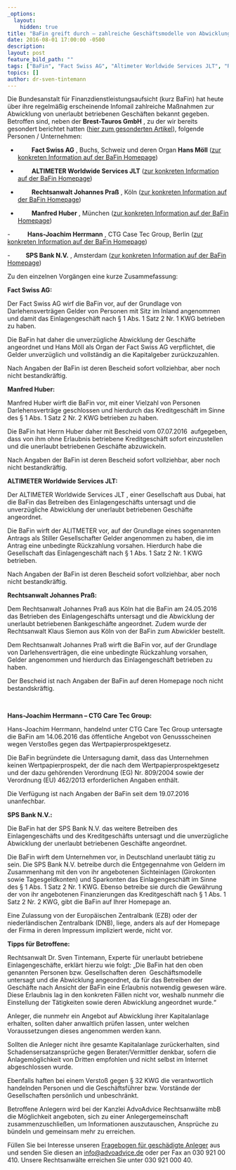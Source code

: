 ```yaml
---
_options:
  layout:
    hidden: true
title: "BaFin greift durch – zahlreiche Geschäftsmodelle von Abwicklungsverfügungen betroffen"
date: 2016-08-01 17:00:00 -0500
description:
layout: post
feature_bild_path: ""
tags: ["BaFin", "Fact Swiss AG", "Altimeter Worldwide Services JLT", "Rechtsanwalt Johannes Praß", "Manfred Huber", "Einlagengeschäft", "Kreditgeschäft", "Abwicklung", "KWG", "Kreditwesengesetz", "Untersagung", "Abwickler", "Darlehen", "SPS Bank N.V.", "Care Tec Group", "Hans-Joachim Herrmann"]
topics: []
author: dr-sven-tintemann
---
```


Die Bundesanstalt für Finanzdienstleistungsaufsicht (kurz BaFin) hat heute über ihre regelmäßig erscheinende Infomail zahlreiche Maßnahmen zur Abwicklung von unerlaubt betriebenen Geschäften bekannt gegeben. Betroffen sind, neben der **Brest-Tauros GmbH** , zu der wir bereits gesondert berichtet hatten ([hier zum gesonderten Artikel](http://advoadvice.de/blog/brest-tauros-gmbh-bafin-untersagt-das-einlagengeschaft-bzgl-ronda-ii "Blog-Eintrag zur Brest-Tauros GmbH")), folgende Personen / Unternehmen:

- &nbsp; &nbsp; &nbsp; &nbsp; **Fact Swiss AG** , Buchs, Schweiz und deren Organ **Hans Möll** ([zur konkreten Information auf der BaFin Homepage](http://www.bafin.de/SharedDocs/Veroeffentlichungen/DE/Verbrauchermitteilung/unerlaubte/2016/vm_160727_moll_fact_swiss.html?nn=7844560 "Link: http://www.bafin.de/SharedDocs/Veroeffentlichungen/DE/Verbrauchermitteilung/unerlaubte/2016/vm\_160727\_moll\_fact\_swiss.html?nn=7844560"))

- &nbsp; &nbsp; &nbsp; &nbsp; **ALTIMETER Worldwide Services JLT** ([zur konkreten Information auf der BaFin Homepage](http://www.bafin.de/SharedDocs/Veroeffentlichungen/DE/Verbrauchermitteilung/unerlaubte/2016/vm_160719_altimeter-worldwide.html?nn=7844560 "Link: http://www.bafin.de/SharedDocs/Veroeffentlichungen/DE/Verbrauchermitteilung/unerlaubte/2016/vm\_160719\_altimeter-worldwide.html?nn=7844560")) &nbsp;

- &nbsp; &nbsp; &nbsp; &nbsp; **Rechtsanwalt Johannes Praß** , Köln ([zur konkreten Information auf der BaFin Homepage](http://www.bafin.de/SharedDocs/Veroeffentlichungen/DE/Verbrauchermitteilung/unerlaubte/2016/vm_160712_johannes_prass.html?nn=7844560 "Link: http://www.bafin.de/SharedDocs/Veroeffentlichungen/DE/Verbrauchermitteilung/unerlaubte/2016/vm\_160712\_johannes\_prass.html?nn=7844560"))

- &nbsp; &nbsp; &nbsp; &nbsp; **Manfred Huber** , München ([zur konkreten Information auf der BaFin Homepage](http://www.bafin.de/SharedDocs/Veroeffentlichungen/DE/Verbrauchermitteilung/unerlaubte/2016/vm_160722-manfred_huber.html?nn=7844560 "Link: http://www.bafin.de/SharedDocs/Veroeffentlichungen/DE/Verbrauchermitteilung/unerlaubte/2016/vm\_160722-manfred\_huber.html?nn=7844560"))

-&nbsp;&nbsp;&nbsp;&nbsp;&nbsp;&nbsp;&nbsp;&nbsp;&nbsp; **Hans-Joachim Herrmann** , CTG Case Tec Group, Berlin ([zur konkreten Information auf der BaFin Homepage](http://www.bafin.de/SharedDocs/Veroeffentlichungen/DE/Verbrauchermitteilung/weitere/2016/vm_160719_untersagung_CTGCaseTecGroup_genussscheine.html?nn=7844560 "Zur BaFin Homepage"))

-&nbsp;&nbsp;&nbsp;&nbsp;&nbsp;&nbsp;&nbsp;&nbsp; **SPS Bank N.V.** , Amsterdam ([zur konkreten Information auf der BaFin Homepage](http://www.bafin.de/SharedDocs/Veroeffentlichungen/DE/Verbrauchermitteilung/unerlaubte/2016/vm_160729_sps_bank.html "weiter zur BaFin Homepage"))

Zu den einzelnen Vorgängen eine kurze Zusammefassung:

**Fact Swiss AG:**

Der Fact Swiss AG wirf die BaFin vor, auf der Grundlage von Darlehensverträgen Gelder von Personen mit Sitz im Inland angenommen und damit das Einlagengeschäft nach § 1 Abs. 1 Satz 2 Nr. 1 KWG betrieben zu haben.

Die BaFin hat daher die unverzügliche Abwicklung der Geschäfte angeordnet und Hans Möll als Organ der Fact Swiss AG verpflichtet, die Gelder unverzüglich und vollständig an die Kapitalgeber zurückzuzahlen.

Nach Angaben der BaFin ist deren Bescheid sofort vollziehbar, aber noch nicht bestandkräftig.

**Manfred Huber:**

Manfred Huber wirft die BaFin vor, mit einer Vielzahl von Personen Darlehensverträge geschlossen und hierdurch das Kreditgeschäft im Sinne des § 1 Abs. 1 Satz 2 Nr. 2 KWG betrieben zu haben.

Die BaFin hat Herrn Huber daher mit Bescheid vom 07.07.2016 &nbsp;aufgegeben, dass von ihm ohne Erlaubnis betriebene Kreditgeschäft sofort einzustellen und die unerlaubt betriebenen Geschäfte abzuwickeln.

Nach Angaben der BaFin ist deren Bescheid sofort vollziehbar, aber noch nicht bestandkräftig.

**ALTIMETER Worldwide Services JLT:**

Der ALTIMETER Worldwide Services JLT , einer Gesellschaft aus Dubai, hat die BaFin das Betreiben des Einlagengeschäfts untersagt und die unverzügliche Abwicklung der unerlaubt betriebenen Geschäfte angeordnet.

Die BaFin wirft der ALITMETER vor, auf der Grundlage eines sogenannten Antrags als Stiller Gesellschafter Gelder angenommen zu haben, die im Antrag eine unbedingte Rückzahlung vorsahen. Hierdurch habe die Gesellschaft das Einlagengeschäft nach § 1 Abs. 1 Satz 2 Nr. 1 KWG betrieben.

Nach Angaben der BaFin ist deren Bescheid sofort vollziehbar, aber noch nicht bestandkräftig.

**Rechtsanwalt Johannes Praß:**

Dem Rechtsanwalt Johannes Praß aus Köln hat die BaFin am 24.05.2016 das Betrieben des Einlagengeschäfts untersagt und die Abwicklung der unerlaubt betriebenen Bankgeschäfte angeordnet. Zudem wurde der Rechtsanwalt Klaus Siemon aus Köln von der BaFin zum Abwickler bestellt.

Dem Rechtsanwalt Johannes Praß wirft die BaFin vor, auf der Grundlage von Darlehensverträgen, die eine unbedingte Rückzahlung vorsahen, Gelder angenommen und hierdurch das Einlagengeschäft betrieben zu haben.

Der Bescheid ist nach Angaben der BaFin auf deren Homepage noch nicht bestandskräftig.

&nbsp;

**Hans-Joachim Herrmann – CTG Care Tec Group:**



Hans-Joachim Herrmann, handelnd unter CTG Care Tec Group untersagte die BaFin am 14.06.2016 das öffentliche Angebot von Genussscheinen wegen Verstoßes gegen das Wertpapierprospektgesetz.



Die BaFin begründete die Untersagung damit, dass das Unternehmen keinen Wertpapierprospekt, der die nach dem Wertpapierprospektgesetz und der dazu gehörenden Verordnung (EG) Nr. 809/2004 sowie der Verordnung (EU) 462/2013 erforderlichen Angaben enthält.



Die Verfügung ist nach Angaben der BaFin seit dem 19.07.2016 unanfechbar.



**SPS Bank N.V.:**



Die BaFin hat der SPS Bank N.V. das weitere Betreiben des Einlagengeschäfts und des Kreditgeschäfts untersagt und die unverzügliche Abwicklung der unerlaubt betriebenen Geschäfte angeordnet.



Die BaFin wirft dem Unternehmen vor, in Deutschland unerlaubt tätig zu sein. Die SPS Bank N.V. betreibe durch die Entgegennahme von Geldern im Zusammenhang mit den von ihr angebotenen Sichteinlagen (Girokonten sowie Tagesgeldkonten) und Sparkonten das Einlagengeschäft im Sinne des § 1 Abs. 1 Satz 2 Nr. 1 KWG. Ebenso betreibe sie durch die Gewährung der von ihr angebotenen Finanzierungen das Kreditgeschäft nach § 1 Abs. 1 Satz 2 Nr. 2 KWG, gibt die BaFin auf Ihrer Homepage an.



Eine Zulassung von der Europäischen Zentralbank (EZB) oder der niederländischen Zentralbank (DNB), liege, anders als auf der Homepage der Firma in deren Impressum impliziert werde, nicht vor.

**Tipps für Betroffene:**

Rechtsanwalt Dr. Sven Tintemann, Experte für unerlaubt betriebene Einlagengeschäfte, erklärt hierzu wie folgt: „Die BaFin hat den oben genannten Personen bzw. Gesellschaften deren &nbsp;Geschäftsmodelle untersagt und die Abwicklung angeordnet, da für das Betreiben der Geschäfte nach Ansicht der BaFin eine Erlaubnis notwendig gewesen wäre. Diese Erlaubnis lag in den konkreten Fällen nicht vor, weshalb nunmehr die Einstellung der Tätigkeiten sowie deren Abwicklung angeordnet wurde.“

Anleger, die nunmehr ein Angebot auf Abwicklung ihrer Kapitalanlage erhalten, sollten daher anwaltlich prüfen lassen, unter welchen Voraussetzungen dieses angenommen werden kann.

Sollten die Anleger nicht ihre gesamte Kapitalanlage zurückerhalten, sind Schadensersatzansprüche gegen Berater/Vermittler denkbar, sofern die Anlagemöglichkeit von Dritten empfohlen und nicht selbst im Internet abgeschlossen wurde.

Ebenfalls haften bei einem Verstoß gegen § 32 KWG die verantwortlich handelnden Personen und die Geschäftsführer bzw. Vorstände der Gesellschaften persönlich und unbeschränkt.

Betroffene Anlegern wird bei der Kanzlei AdvoAdvice Rechtsanwälte mbB die Möglichkeit angeboten, sich zu einer Anlegergemeinschaft zusammenzuschließen, um Informationen auszutauschen, Ansprüche zu bündeln und gemeinsam mehr zu erreichen.

Füllen Sie bei Interesse unseren [Fragebogen für geschädigte Anleger](/uploads/dokumente/Fragebogen_f_r_gesch_digte_Anleger.pdf) aus und senden Sie diesen an [info@advoadvice.de](mailto:info@advoadvice.de) oder per Fax an 030 921 00 410. Unsere Rechtsanwälte erreichen Sie unter 030 921 000 40.
